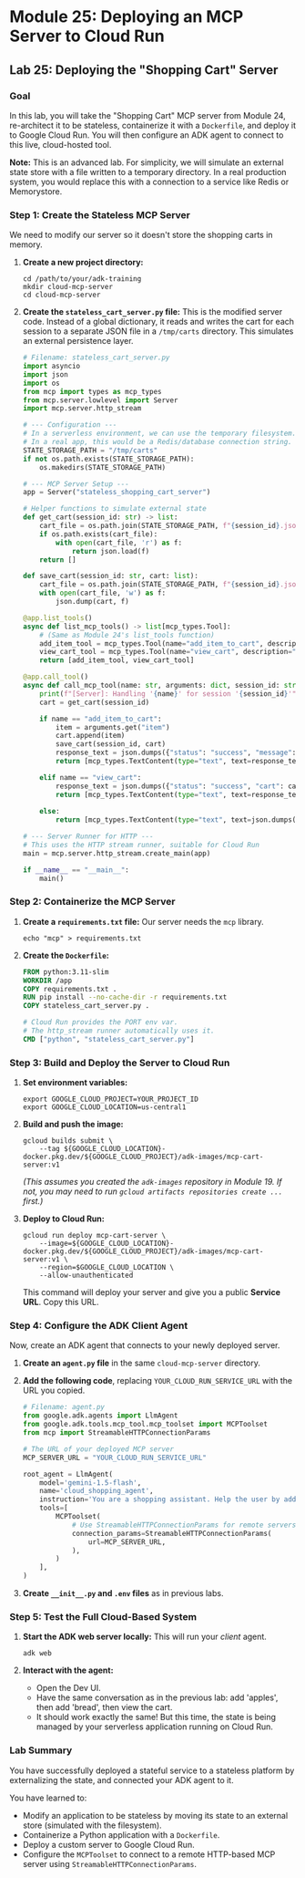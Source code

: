 # Module 25: Deploying an MCP Server to Cloud Run

## Lab 25: Deploying the "Shopping Cart" Server

### Goal

In this lab, you will take the "Shopping Cart" MCP server from Module 24, re-architect it to be stateless, containerize it with a `Dockerfile`, and deploy it to Google Cloud Run. You will then configure an ADK agent to connect to this live, cloud-hosted tool.

**Note:** This is an advanced lab. For simplicity, we will simulate an external state store with a file written to a temporary directory. In a real production system, you would replace this with a connection to a service like Redis or Memorystore.

### Step 1: Create the Stateless MCP Server

We need to modify our server so it doesn't store the shopping carts in memory.

1.  **Create a new project directory:**

    ```shell
    cd /path/to/your/adk-training
    mkdir cloud-mcp-server
    cd cloud-mcp-server
    ```

2.  **Create the `stateless_cart_server.py` file:**
    This is the modified server code. Instead of a global dictionary, it reads and writes the cart for each session to a separate JSON file in a `/tmp/carts` directory. This simulates an external persistence layer.

    ```python
    # Filename: stateless_cart_server.py
    import asyncio
    import json
    import os
    from mcp import types as mcp_types
    from mcp.server.lowlevel import Server
    import mcp.server.http_stream

    # --- Configuration ---
    # In a serverless environment, we can use the temporary filesystem.
    # In a real app, this would be a Redis/database connection string.
    STATE_STORAGE_PATH = "/tmp/carts"
    if not os.path.exists(STATE_STORAGE_PATH):
        os.makedirs(STATE_STORAGE_PATH)

    # --- MCP Server Setup ---
    app = Server("stateless_shopping_cart_server")

    # Helper functions to simulate external state
    def get_cart(session_id: str) -> list:
        cart_file = os.path.join(STATE_STORAGE_PATH, f"{session_id}.json")
        if os.path.exists(cart_file):
            with open(cart_file, 'r') as f:
                return json.load(f)
        return []

    def save_cart(session_id: str, cart: list):
        cart_file = os.path.join(STATE_STORAGE_PATH, f"{session_id}.json")
        with open(cart_file, 'w') as f:
            json.dump(cart, f)

    @app.list_tools()
    async def list_mcp_tools() -> list[mcp_types.Tool]:
        # (Same as Module 24's list_tools function)
        add_item_tool = mcp_types.Tool(name="add_item_to_cart", description="Adds an item to the cart.", inputSchema={"type": "object", "properties": {"item": {"type": "string"}}, "required": ["item"]})
        view_cart_tool = mcp_types.Tool(name="view_cart", description="Views items in the cart.", inputSchema={"type": "object", "properties": {}})
        return [add_item_tool, view_cart_tool]

    @app.call_tool()
    async def call_mcp_tool(name: str, arguments: dict, session_id: str) -> list[mcp_types.Content]:
        print(f"[Server]: Handling '{name}' for session '{session_id}'")
        cart = get_cart(session_id)

        if name == "add_item_to_cart":
            item = arguments.get("item")
            cart.append(item)
            save_cart(session_id, cart)
            response_text = json.dumps({"status": "success", "message": f"Added '{item}'."})
            return [mcp_types.TextContent(type="text", text=response_text)]

        elif name == "view_cart":
            response_text = json.dumps({"status": "success", "cart": cart})
            return [mcp_types.TextContent(type="text", text=response_text)]
        
        else:
            return [mcp_types.TextContent(type="text", text=json.dumps({"status": "error", "message": "Unknown tool."}))]

    # --- Server Runner for HTTP ---
    # This uses the HTTP stream runner, suitable for Cloud Run
    main = mcp.server.http_stream.create_main(app)

    if __name__ == "__main__":
        main()
    ```

### Step 2: Containerize the MCP Server

1.  **Create a `requirements.txt` file:**
    Our server needs the `mcp` library.

    ```shell
    echo "mcp" > requirements.txt
    ```

2.  **Create the `Dockerfile`:**

    ```dockerfile
    FROM python:3.11-slim
    WORKDIR /app
    COPY requirements.txt .
    RUN pip install --no-cache-dir -r requirements.txt
    COPY stateless_cart_server.py .
    
    # Cloud Run provides the PORT env var.
    # The http_stream runner automatically uses it.
    CMD ["python", "stateless_cart_server.py"]
    ```

### Step 3: Build and Deploy the Server to Cloud Run

1.  **Set environment variables:**

    ```shell
    export GOOGLE_CLOUD_PROJECT=YOUR_PROJECT_ID
    export GOOGLE_CLOUD_LOCATION=us-central1
    ```

2.  **Build and push the image:**

    ```shell
    gcloud builds submit \
        --tag ${GOOGLE_CLOUD_LOCATION}-docker.pkg.dev/${GOOGLE_CLOUD_PROJECT}/adk-images/mcp-cart-server:v1
    ```
    *(This assumes you created the `adk-images` repository in Module 19. If not, you may need to run `gcloud artifacts repositories create ...` first.)*

3.  **Deploy to Cloud Run:**

    ```shell
    gcloud run deploy mcp-cart-server \
        --image=${GOOGLE_CLOUD_LOCATION}-docker.pkg.dev/${GOOGLE_CLOUD_PROJECT}/adk-images/mcp-cart-server:v1 \
        --region=$GOOGLE_CLOUD_LOCATION \
        --allow-unauthenticated
    ```
    This command will deploy your server and give you a public **Service URL**. Copy this URL.

### Step 4: Configure the ADK Client Agent

Now, create an ADK agent that connects to your newly deployed server.

1.  **Create an `agent.py` file** in the same `cloud-mcp-server` directory.
2.  **Add the following code**, replacing `YOUR_CLOUD_RUN_SERVICE_URL` with the URL you copied.

    ```python
    # Filename: agent.py
    from google.adk.agents import LlmAgent
    from google.adk.tools.mcp_tool.mcp_toolset import MCPToolset
    from mcp import StreamableHTTPConnectionParams

    # The URL of your deployed MCP server
    MCP_SERVER_URL = "YOUR_CLOUD_RUN_SERVICE_URL"

    root_agent = LlmAgent(
        model='gemini-1.5-flash',
        name='cloud_shopping_agent',
        instruction='You are a shopping assistant. Help the user by adding items to their cart and showing them their cart contents.',
        tools=[
            MCPToolset(
                # Use StreamableHTTPConnectionParams for remote servers
                connection_params=StreamableHTTPConnectionParams(
                    url=MCP_SERVER_URL,
                ),
            )
        ],
    )
    ```
3.  **Create `__init__.py` and `.env` files** as in previous labs.

### Step 5: Test the Full Cloud-Based System

1.  **Start the ADK web server locally:**
    This will run your *client* agent.

    ```shell
    adk web
    ```

2.  **Interact with the agent:**
    *   Open the Dev UI.
    *   Have the same conversation as in the previous lab: add 'apples', then add 'bread', then view the cart.
    *   It should work exactly the same! But this time, the state is being managed by your serverless application running on Cloud Run.

### Lab Summary

You have successfully deployed a stateful service to a stateless platform by externalizing the state, and connected your ADK agent to it.

You have learned to:
*   Modify an application to be stateless by moving its state to an external store (simulated with the filesystem).
*   Containerize a Python application with a `Dockerfile`.
*   Deploy a custom server to Google Cloud Run.
*   Configure the `MCPToolset` to connect to a remote HTTP-based MCP server using `StreamableHTTPConnectionParams`.
